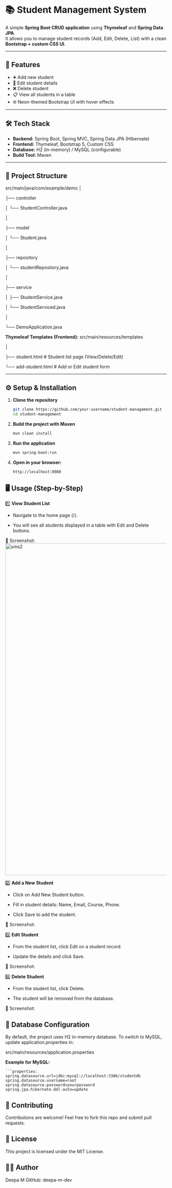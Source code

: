 # 📚 Student Management System

A simple **Spring Boot CRUD application** using **Thymeleaf** and **Spring Data JPA**.  
It allows you to manage student records (Add, Edit, Delete, List) with a clean **Bootstrap + custom CSS UI**.

---

## 🚀 Features
- ➕ Add new student  
- 📝 Edit student details  
- ❌ Delete student  
- 📋 View all students in a table  
- 🌐 Neon-themed Bootstrap UI with hover effects  

---

## 🛠️ Tech Stack
- **Backend:** Spring Boot, Spring MVC, Spring Data JPA (Hibernate)  
- **Frontend:** Thymeleaf, Bootstrap 5, Custom CSS  
- **Database:** H2 (in-memory) / MySQL (configurable)  
- **Build Tool:** Maven  

---

## 📂 Project Structure
src/main/java/com/example/demo
│

├── controller

│ └── StudentController.java

│

├── model

│ └── Student.java

│

├── repository

│ └── studentRepository.java

│

├── service

│ ├── StudentService.java

│ └── StudentServiced.java

│

└── DemoApplication.java


**Thymeleaf Templates (Frontend):**
src/main/resources/templates

│

├── student.html # Student list page (View/Delete/Edit)

└── add-student.html # Add or Edit student form

---

## ⚙️ Setup & Installation

1. **Clone the repository**
   ```bash
   git clone https://github.com/your-username/student-management.git
   cd student-management
2. **Build the project with Maven**
    ```bash
    mvn clean install
3. **Run the application**
   ```bash
   mvn spring-boot:run
4. **Open in your browser:** 
   ```bash
   http://localhost:8080

## 🖥️ Usage (Step-by-Step)
1️⃣ **View Student List**

- Navigate to the home page (/).

- You will see all students displayed in a table with Edit and Delete buttons.

📸 Screenshot:<img width="1920" height="1037" alt="sms2" src="https://github.com/user-attachments/assets/275fe209-dcd6-4c4d-8cda-a81a12434db6" />


2️⃣ **Add a New Student**

- Click on Add New Student button.

- Fill in student details: Name, Email, Course, Phone.

- Click Save to add the student.

📸 Screenshot:

3️⃣ **Edit Student**

- From the student list, click Edit on a student record.

- Update the details and click Save.

📸 Screenshot:


4️⃣ **Delete Student**

- From the student list, click Delete.

- The student will be removed from the database.

📸 Screenshot:

## 🔧 Database Configuration

By default, the project uses H2 in-memory database.
To switch to MySQL, update application.properties in:

src/main/resources/application.properties

 **Example for MySQL:**

    ```properties:
    spring.datasource.url=jdbc:mysql://localhost:3306/studentdb
    spring.datasource.username=root
    spring.datasource.password=yourpassword
    spring.jpa.hibernate.ddl-auto=update

## 🤝 Contributing

Contributions are welcome! Feel free to fork this repo and submit pull requests.

## 📜 License

This project is licensed under the MIT License.

## 👨‍💻 Author
Deepa M
GitHub: deepa-m-dev
